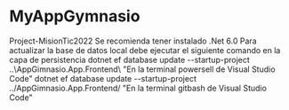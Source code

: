 # MyAppGymnasio
Project-MisionTic2022
Se recomienda tener instalado .Net 6.0
Para actualizar la base de datos local debe ejecutar el siguiente comando en la capa de persistencia
dotnet ef database update --startup-project ..\AppGimnasio.App.Frontend\ "En la terminal powersell de Visual Studio Code"
dotnet ef database update --startup-project ../AppGimnasio.App.Frontend/ "En la terminal gitbash de Visual Studio Code"
